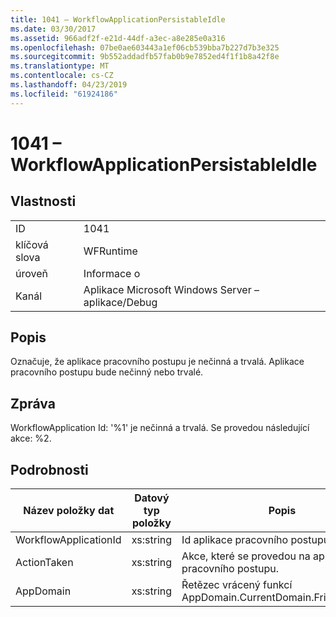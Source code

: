 ```yaml
---
title: 1041 – WorkflowApplicationPersistableIdle
ms.date: 03/30/2017
ms.assetid: 966adf2f-e21d-44df-a3ec-a8e285e0a316
ms.openlocfilehash: 07be0ae603443a1ef06cb539bba7b227d7b3e325
ms.sourcegitcommit: 9b552addadfb57fab0b9e7852ed4f1f1b8a42f8e
ms.translationtype: MT
ms.contentlocale: cs-CZ
ms.lasthandoff: 04/23/2019
ms.locfileid: "61924186"
---
```

# <a name="1041---workflowapplicationpersistableidle"></a>1041 – WorkflowApplicationPersistableIdle
## <a name="properties"></a>Vlastnosti  
  
|||  
|-|-|  
|ID|1041|  
|klíčová slova|WFRuntime|  
|úroveň|Informace o|  
|Kanál|Aplikace Microsoft Windows Server – aplikace/Debug|  
  
## <a name="description"></a>Popis  
 Označuje, že aplikace pracovního postupu je nečinná a trvalá. Aplikace pracovního postupu bude nečinný nebo trvalé.  
  
## <a name="message"></a>Zpráva  
 WorkflowApplication Id: '%1' je nečinná a trvalá.  Se provedou následující akce: %2.  
  
## <a name="details"></a>Podrobnosti  
  
|Název položky dat|Datový typ položky|Popis|  
|--------------------|--------------------|-----------------|  
|WorkflowApplicationId|xs:string|Id aplikace pracovního postupu|  
|ActionTaken|xs:string|Akce, které se provedou na aplikace pracovního postupu.|  
|AppDomain|xs:string|Řetězec vrácený funkcí AppDomain.CurrentDomain.FriendlyName.|
